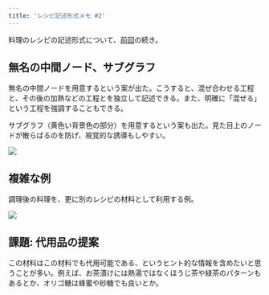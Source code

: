 ```yaml
---
title: 'レシピ記述形式メモ #2'
---
```

料理のレシピの記述形式について、[前回](https://r7kamura.com/articles/2022-05-13-mermaid-recipe-memo)の続き。

無名の中間ノード、サブグラフ
--------------

無名の中間ノードを用意するという案が出た。こうすると、混ぜ合わせる工程と、その後の加熱などの工程とを独立して記述できる。また、明確に「混ぜる」という工程を強調することもできる。

サブグラフ（黄色い背景色の部分）を用意するという案も出た。見た目上のノードが散らばるのを防げ、視覚的な誘導もしやすい。

![](https://lh3.googleusercontent.com/docs/ADP-6oGVrKb2ruRk9UxD71UcPVRqwRVuyiCJFjVdS_FwdkbfRUNMR6LujdAh5qCkWXw1iPSel3mjf13UR8hoxjjFrGDiVE8rAfdlohLolsyad-PGb3F5EoVVw-PerNWUzl2V7DhkahHzZt0Z0ARjuzA7VVgGG6l4apcIA2zwMDqnXGy5FD7Poiwamoe5GH7w-guve1ctmX5P4JzIwA3moACgZHmTKeWrPzhcZ5AW3oQiFDBXv2cJcZYnI9JM84EoN2OHDpN9rBggHRGNfr7y5lGkACWfKStRLjzzW8LKrLYjp7xgU80rrBTKl604NaURjPtO4RjcLRUw_2-N38A3emE322Gpb9MAjueOwNBugYMcn48sD7MnfgKnVX0EStjI4QYZBlJRUgTZueo8ITpfzYip_Xq45E0_C-0qe0AnM7c9ZFTHPM02l9vR8k6Nv07xcKER1_M9dQTBQUInXewiRp2FGfwBbTdwS-_dPclbYOsRML3oQVzgkoJbemg2s-jpRYbyJLbV6N-tcoyc2y--apmzJL0BbwJoGhWBNjoaKMdlr-MN8YYBhfaUUxeP979nBsUwcMtoISpAMWjZL_YJBzgvpuoeFZ-CDOA6aXsgzPH8LGMoDIT8VbcM33q1XafC82x9-cFjsQ8zReCRzqa_z7OncLwzgywacyFwJxHJiRctTBwy7z5u2Neq_oi9AvwZJcpoDdlNXTD5GA8tdbr9ltIrmHFlTmy_zvEFjGuffBcpwSD5dsrXjh1RVcX9qDvoiYjtMsCyKMPh6hbfh7RWv3qLuXGvYiUdpKblJqBffS3QEXhgCW_PVtmA8s892t7pDhaLugZZwe8nGTpHIungE3uh1HqRCC8jsixj1oHHcsEjSgD9if2pHplnX27jT3jJ2MvL8CdnMnnJs3UnRV6DG3pTEYEw8eB5MBbaw6ne6nXGhEOCn8tIDC71aFTM_cTZlPxS3Vbk0V9n_uaeccB9kzNSFJJolaFWrHf4-A9VEVsHRfswIX3V3U9Eb452rmvgkZc4uamBMy7_9uw2CJ75_CYtfF13v8tJfrbbYpbD8rDcSVHFHYMiR5Ot6ew5t9MtRT_A49MnplXc3-9wpNnndhQfIyPiCdbnYNGs1ETc1qA0Irg-Oq6XEWLXxgDWS30lahvWQ0qZCHwllZL2k79JbYgdDxn7SqMt_Y8cX20t_26IV2bIeHM4-moSZWZTYGcOmYlOX7JSE6iHn1iUSxY36u-DnscddbjKNcZ8zgcknS2TcPFqfBWl)

複雑な例
----

調理後の料理を、更に別のレシピの材料として利用する例。

![](https://lh3.googleusercontent.com/docs/ADP-6oEnHXzT_UtQlBRYPsfE9Qg7COU8KJi-wUN8a24g5todbSYlN1KkqccvnHhCANXl1JfEqp9orc_FGGuenEh4R0oKjOIPkPPIGyJH66HEft4A2xPdU7uah5sprzavyotEpb4qGso75TCm49ZVscY5Mg4vFripZ1aeM8cppbLCi035T6on0vsks1UxPU8Za_Ows8SiXjYQwpAf2ytqxDRpJmEKksBjNpzBu-PuYmaSfpZDIdt-urJRtjZ-phpLC3uAkRwCkq-5EwE_VnW1xo1kjrp6itc2T9G_QOwZ4UvHFEzAgeEPPibquwrL_4kUBvfTUOM-2v80L7aXe8lQZ2iZ2neleDJotK2pGNG1QuN81jzFGWlCypjFpA6Ux-9a8yohqkDixPNS8Fsp6uYrmE0aQcwue4kwBKS2BwkEEuf1l6W60bNTe0kae4riOpX4YD3j8b0Mhm2RiYXpRhIsQcpZ8m1zBBeGkujdzLCp6NmTwIRzzYMXnmC9x4Hpubsap-7yrEh-44KxL-kIWzE-b0U8McOds28Dv3LLsdSen94xpyEDj-KSuvPhtCYT9ZB5dEhDNr8smq2mbACV9k2k_s5vFQ6yNOJ4S9Z5IZ25JRwMZhHjWNbvFPlBUDqMMuu51_0yLA8fHTZhk3tdPj1T8eejMWS58t1XxmJzmsiYxDzKmVh_ysrGmKrNOnbFxEa4WDXcd23bIPcj7NtCAEzqHNyEX4W3XfHKkCuoTdnIWlbtdy8L8R6yHGjBdoPLjPh5J76vv78WiYd7eAyRgKIgPbjZZ3mpsGB9rRgysMbMEp2BHwBOmiwsz6EYgzE1qui4tkLN0sWMOTSefJ16jm4ynxrv5hdcpRYzUrlyj_tU8PP2ZL37Hfu2DoNh0bhLANv91L2w4OfUbVYPqx3Cvgs7CSe4KvjCOiQGPHbAsYl1b4woT4FOyBM3g0eViDrWCGolH1vt3ioogzpHBBH1OCVNTkHrAltZ2BeaiuBVHqGRxSLuHbJ9jilg7bKipQBc-srMUqwyD1bTJ76TjEYZAZ3G3APwd26lMhmUnqRoJqTKxkdbQcjTLnXDsj-lG_OVCWpegi7f-HtvQcLmWRHz-M6kEumZzKicPX1aGNn9wly197oYHrD6D3MS6zC0NsfxO4pU_ZUgK6HZIG0L4XLmk0fmUW4Zh-PwhArCJmC8Drr8k6-361tG8MNuiSV-qNlnlqvpgP8U_8k1rMix5_t64RpMgqvdlrzBbfTur4gpYe35VcY9KEcNFqON)

課題: 代用品の提案
----------

この材料はこの材料でも代用可能である、というヒント的な情報を含めたいと思うことが多い。例えば、お茶漬けには熱湯ではなくほうじ茶や緑茶のパターンもあるとか、オリゴ糖は蜂蜜や砂糖でも良いとか。
